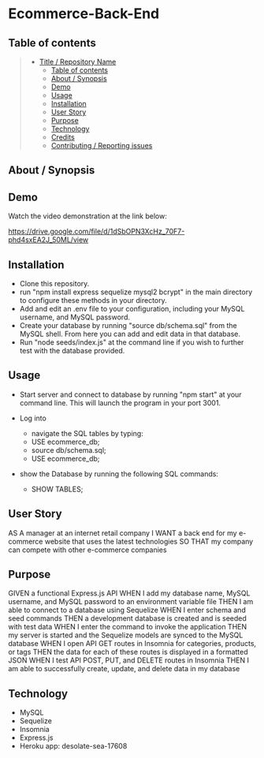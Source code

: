 # Ecommerce-Back-End

## Table of contents

> - [Title / Repository Name](#title--repository-name)
>   - [Table of contents](#table-of-contents)
>   - [About / Synopsis](#about--synopsis)
>   - [Demo](#demo)
>   - [Usage](#usage)
>   - [Installation](#installation)
>   - [User Story](#user-story)
>   - [Purpose](#purpose)
>   - [Technology](#technology)
>   - [Credits](#credits)
>   - [Contributing / Reporting issues](#contributing--reporting-issues)

## About / Synopsis

## Demo

Watch the video demonstration at the link below:

https://drive.google.com/file/d/1dSbOPN3XcHz_70F7-phd4sxEA2J_50ML/view

## Installation

- Clone this repository.
- run "npm install express sequelize mysql2 bcrypt" in the main directory to configure these methods in your directory.
- Add and edit an .env file to your configuration, including your MySQL username, and MySQL password.
- Create your database by running "source db/schema.sql" from the MySQL shell.  From here you can add and edit data in that database.
- Run "node seeds/index.js" at the command line if you wish to further test with the database provided.


## Usage
- Start server and connect to database by running "npm start" at your command line.  This will launch the program in your port 3001.
- Log into 
    - navigate the SQL tables by typing:
    - USE ecommerce_db;
    - source db/schema.sql;
    - USE ecommerce_db;

- show the Database by running the following SQL commands:
    - SHOW TABLES;


## User Story
AS A manager at an internet retail company
I WANT a back end for my e-commerce website that uses the latest technologies
SO THAT my company can compete with other e-commerce companies

## Purpose

GIVEN a functional Express.js API
WHEN I add my database name, MySQL username, and MySQL password to an environment variable file
THEN I am able to connect to a database using Sequelize
WHEN I enter schema and seed commands
THEN a development database is created and is seeded with test data
WHEN I enter the command to invoke the application
THEN my server is started and the Sequelize models are synced to the MySQL database
WHEN I open API GET routes in Insomnia for categories, products, or tags
THEN the data for each of these routes is displayed in a formatted JSON
WHEN I test API POST, PUT, and DELETE routes in Insomnia
THEN I am able to successfully create, update, and delete data in my database


## Technology

- MySQL
- Sequelize
- Insomnia
- Express.js
- Heroku app: desolate-sea-17608